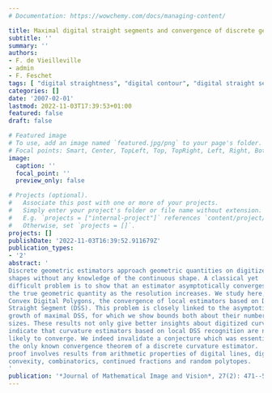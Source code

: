 ```yaml
---
# Documentation: https://wowchemy.com/docs/managing-content/

title: Maximal digital straight segments and convergence of discrete geometric estimators
subtitle: ''
summary: ''
authors:
- F. de Vieilleville
- admin
- F. Feschet
tags: [ "digital straightness", "digital contour", "digital straight segment",  "tangential cover", "convex hull", "lattice polytope", "multigrid convergence", "asymptotic geometry", "curvature estimation", "2D"]
categories: []
date: '2007-02-01'
lastmod: 2022-11-03T17:39:53+01:00
featured: false
draft: false

# Featured image
# To use, add an image named `featured.jpg/png` to your page's folder.
# Focal points: Smart, Center, TopLeft, Top, TopRight, Left, Right, BottomLeft, Bottom, BottomRight.
image:
  caption: ''
  focal_point: ''
  preview_only: false

# Projects (optional).
#   Associate this post with one or more of your projects.
#   Simply enter your project's folder or file name without extension.
#   E.g. `projects = ["internal-project"]` references `content/project/deep-learning/index.md`.
#   Otherwise, set `projects = []`.
projects: []
publishDate: '2022-11-03T16:39:52.911679Z'
publication_types:
- '2'
abstract: '
Discrete geometric estimators approach geometric quantities on digitized
shapes without any knowledge of the continuous shape. A classical yet
difficult problem is to show that an estimator asymptotically converges toward
the true geometric quantity as the resolution increases. We study here, on
Convex Digital Polygons, the convergence of local estimators based on Digital
Straight Segment (DSS). This problem is closely linked to the asymptotic
growth of maximal DSS, for which we show bounds both about their number and
sizes. These results not only give better insights about digitized curves but
indicate that curvature estimators based on local DSS recognition are not
likely to converge. We indeed invalidate a conjecture which was essential in
the only known convergence theorem of a discrete curvature estimator.  The
proof involves results from arithmetic properties of digital lines, digital
convexity, combinatorics, continued fractions and random polytopes.
'
publication: '*Journal of Mathematical Image and Vision*, 27(2): 471--502, 2007'
---
```


